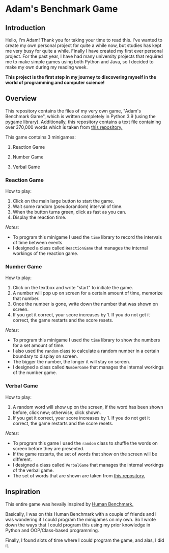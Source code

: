 # Adam's Benchmark Game
## Introduction
Hello, I'm Adam! Thank you for taking your time to read this. I've wanted to create my own personal project for quite a while now, but studies has kept me very busy for quite a while. Finally I have created my first ever personal project. For the past year, I have had many university projects that required me to make simple games using both Python and Java, so I decided to make my own during my reading week.

**This project is the first step in my journey to discovering myself in the world of programming and computer science!**

## Overview
This repository contains the files of my very own game, "Adam's Benchmark Game", which is written completely in Python 3.9 (using the pygame library). Additionally, this repository contains a text file containing over 370,000 words which is taken from [this repository.](https://github.com/dwyl/english-words) 

This game contains 3 minigames:
1. Reaction Game

2. Number Game

3. Verbal Game

### Reaction Game
How to play:
1. Click on the main large button to start the game.
2. Wait some random (pseudorandom) interval of time.
3. When the button turns green, click as fast as you can.
4. Display the reaction time.

*Notes*:
- To program this minigame I used the `time` library to record the intervals of time between events.
- I designed a class called `ReactionGame` that manages the internal workings of the reaction game.

### Number Game
How to play:
1. Click on the textbox and write "start" to initiate the game.
2. A number will pop up on screen for a certain amount of time, memorize that number.
3. Once the number is gone, write down the number that was shown on screen.
4. If you get it correct, your score increases by 1. If you do not get it correct, the game restarts and the score resets.

*Notes*:
- To program this minigame I used the `time` library to show the numbers for a set amount of time.
- I also used the `random` class to calculate a random number in a certain boundary to display on screen.
- The bigger the number, the longer it will stay on screen.
- I designed a class called `NumberGame` that manages the internal workings of the number game.

### Verbal Game
How to play:
1. A random word will show up on the screen, if the word has been shown before, click new; otherwise, click shown.
2. If you get it correct, your score increases by 1. If you do not get it correct, the game restarts and the score resets.

*Notes*:
- To program this game I used the `random` class to shuffle the words on screen before they are presented.
- If the game restarts, the set of words that show on the screen will be different.
- I designed a class called `VerbalGame` that manages the internal workings of the verbal game.
- The set of words that are shown are taken from [this repository.](https://github.com/dwyl/english-words) 


## Inspiration
This entire game was hevaily inspired by [Human Benchmark.](https://humanbenchmark.com/)

Basically, I was on this Human Benchmark with a couple of friends and I was wondering if I could program the minigames on my own. So I wrote down the ways that I could program this using my prior knowledge in Python and OOP/Class-based programming. 

Finally, I found slots of time where I could program the game, and alas, I did it.
